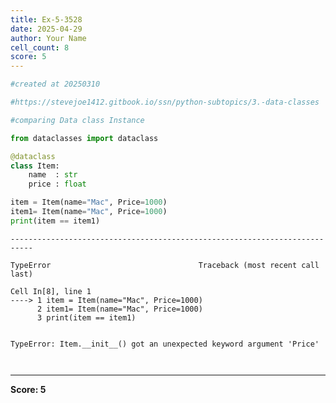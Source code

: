 ```yaml
---
title: Ex-5-3528
date: 2025-04-29
author: Your Name
cell_count: 8
score: 5
---
```


```python
#created at 20250310
```


```python
#https://stevejoe1412.gitbook.io/ssn/python-subtopics/3.-data-classes
```


```python
#comparing Data class Instance
```


```python
from dataclasses import dataclass
```


```python
@dataclass
class Item:
    name  : str
    price : float
```


```python
item = Item(name="Mac", Price=1000)
item1= Item(name="Mac", Price=1000)
print(item == item1)
```


    ---------------------------------------------------------------------------

    TypeError                                 Traceback (most recent call last)

    Cell In[8], line 1
    ----> 1 item = Item(name="Mac", Price=1000)
          2 item1= Item(name="Mac", Price=1000)
          3 print(item == item1)


    TypeError: Item.__init__() got an unexpected keyword argument 'Price'



```python

```


```python

```


---
**Score: 5**